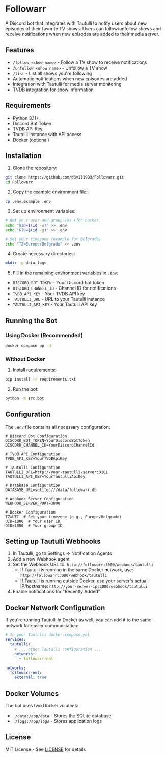 # Followarr

A Discord bot that integrates with Tautulli to notify users about new episodes of their favorite TV shows. Users can follow/unfollow shows and receive notifications when new episodes are added to their media server.

## Features

- `/follow <show name>` - Follow a TV show to receive notifications
- `/unfollow <show name>` - Unfollow a TV show
- `/list` - List all shows you're following
- Automatic notifications when new episodes are added
- Integration with Tautulli for media server monitoring
- TVDB integration for show information

## Requirements

- Python 3.11+
- Discord Bot Token
- TVDB API Key
- Tautulli instance with API access
- Docker (optional)

## Installation

1. Clone the repository:
```bash
git clone https://github.com/d3v1l1989/Followarr.git
cd Followarr
```

2. Copy the example environment file:
```bash
cp .env.example .env
```

3. Set up environment variables:
```bash
# Get your user and group IDs (for Docker)
echo "UID=$(id -u)" >> .env
echo "GID=$(id -g)" >> .env

# Set your timezone (example for Belgrade)
echo "TZ=Europe/Belgrade" >> .env
```

4. Create necessary directories:
```bash
mkdir -p data logs
```

5. Fill in the remaining environment variables in `.env`:
- `DISCORD_BOT_TOKEN` - Your Discord bot token
- `DISCORD_CHANNEL_ID` - Channel ID for notifications
- `TVDB_API_KEY` - Your TVDB API key
- `TAUTULLI_URL` - URL to your Tautulli instance
- `TAUTULLI_API_KEY` - Your Tautulli API key

## Running the Bot

### Using Docker (Recommended)

```bash
docker-compose up -d
```

### Without Docker

1. Install requirements:
```bash
pip install -r requirements.txt
```

2. Run the bot:
```bash
python -m src.bot
```

## Configuration

The `.env` file contains all necessary configuration:

```env
# Discord Bot Configuration
DISCORD_BOT_TOKEN=YourDiscordBotToken
DISCORD_CHANNEL_ID=YourDiscordChannelId

# TVDB API Configuration
TVDB_API_KEY=YourTVDBApiKey

# Tautulli Configuration
TAUTULLI_URL=http://your-tautulli-server:8181
TAUTULLI_API_KEY=YourTautulliApiKey

# Database Configuration
DATABASE_URL=sqlite:///data/followarr.db

# Webhook Server Configuration
WEBHOOK_SERVER_PORT=3000

# Docker Configuration
TZ=UTC  # Set your timezone (e.g., Europe/Belgrade)
UID=1000  # Your user ID
GID=1000  # Your group ID
```

## Setting up Tautulli Webhooks

1. In Tautulli, go to Settings -> Notification Agents
2. Add a new Webhook agent
3. Set the Webhook URL to: `http://followarr:3000/webhook/tautulli`
   - If Tautulli is running in the same Docker network, use: `http://followarr:3000/webhook/tautulli`
   - If Tautulli is running outside Docker, use your server's actual IP/hostname: `http://your-server-ip:3000/webhook/tautulli`
4. Enable notifications for "Recently Added"

## Docker Network Configuration

If you're running Tautulli in Docker as well, you can add it to the same network for easier communication:

```yaml
# In your Tautulli docker-compose.yml
services:
  tautulli:
    # ... other Tautulli configuration ...
    networks:
      - followarr-net

networks:
  followarr-net:
    external: true
```



## Docker Volumes

The bot uses two Docker volumes:
- `./data:/app/data` - Stores the SQLite database
- `./logs:/app/logs` - Stores application logs

## License

MIT License - See [LICENSE](LICENSE) for details 